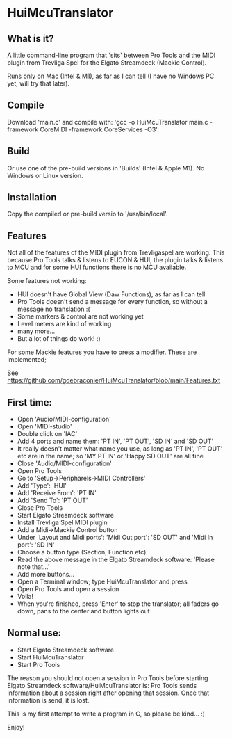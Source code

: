 # HuiMcuTranslator

## What is it?
A little command-line program that 'sits' between Pro Tools and the MIDI plugin from Trevliga Spel for the Elgato Streamdeck (Mackie Control).

Runs only on Mac (Intel & M1), as far as I can tell (I have no Windows PC yet, will try that later).

## Compile
Download 'main.c' and compile with: 'gcc -o HuiMcuTranslator main.c -framework CoreMIDI -framework CoreServices -O3'.

## Build
Or use one of the pre-build versions in 'Builds' (Intel & Apple M1). No Windows or Linux version.

## Installation
Copy the compiled or pre-build versio to '/usr/bin/local'.

## Features
Not all of the features of the MIDI plugin from Trevligaspel are working.
This because Pro Tools talks & listens to EUCON & HUI, the plugin talks & listens to MCU and for some HUI functions there is no MCU available.

Some features not working:

- HUI doesn't have Global View (Daw Functions), as far as I can tell
- Pro Tools doesn't send a message for every function, so without a message no translation :(
- Some markers & control are not working yet
- Level meters are kind of working
- many more...
- But a lot of things do work! :)

For some Mackie features you have to press a modifier. These are implemented;

See https://github.com/gdebraconier/HuiMcuTranslator/blob/main/Features.txt

## First time:

- Open 'Audio/MIDI-configuration'
- Open 'MIDI-studio'
- Double click on 'IAC'
- Add 4 ports and name them: 'PT IN', 'PT OUT', 'SD IN' and 'SD OUT'
- It really doesn't matter what name you use, as long as 'PT IN', 'PT OUT' etc are in the name; so 'MY PT IN' or 'Happy SD OUT' are all fine
- Close 'Audio/MIDI-configuration'
- Open Pro Tools
- Go to 'Setup->Peripharels->MIDI Controllers'
- Add 'Type': 'HUI'
- Add 'Receive From': 'PT IN'
- Add 'Send To': 'PT OUT'
- Close Pro Tools
- Start Elgato Streamdeck software
- Install Trevliga Spel MIDI plugin
- Add a Midi->Mackie Control button
- Under 'Layout and Midi ports': 'Midi Out port': 'SD OUT' and 'Midi In port': 'SD IN'
- Choose a button type (Section, Function etc)
- Read the above message in the Elgato Streamdeck software: 'Please note that...'
- Add more buttons...
- Open a Terminal window; type HuiMcuTranslator and press <Enter>
- Open Pro Tools and open a session
- Voila!
- When you're finished, press 'Enter' to stop the translator; all faders go down, pans to the center and button lights out

## Normal use:
- Start Elgato Streamdeck software
- Start HuiMcuTranslator
- Start Pro Tools

The reason you should not open a session in Pro Tools before starting Elgato Streamdeck software/HuiMcuTranslator is: Pro Tools sends information about a session right after opening that session. Once that information is send, it is lost.

This is my first attempt to write a program in C, so please be kind... :)

Enjoy!
